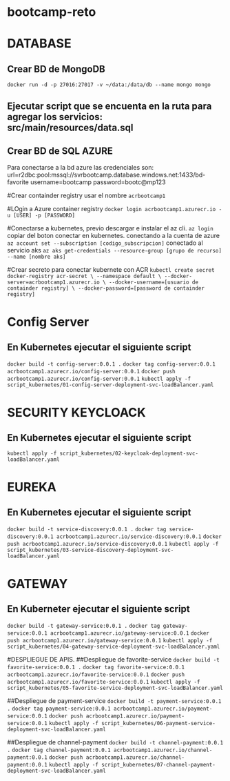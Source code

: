 # bootcamp-reto

# DATABASE
## Crear BD de MongoDB
`docker run -d -p 27016:27017 -v ~/data:/data/db --name mongo mongo`
## Ejecutar script que se encuenta en la ruta para agregar los servicios: src/main/resources/data.sql
## Crear BD de SQL AZURE
Para conectarse a la bd azure las credenciales son:
url=r2dbc:pool:mssql://svrbootcamp.database.windows.net:1433/bd-favorite
username=bootcamp
password=bootc@mp123

#Crear containder registry
usar el nombre `acrbootcamp1`

#LOgin a Azure container registry
`docker login acrbootcamp1.azurecr.io -u [USER] -p [PASSWORD]`

#Conectarse a kubernetes, previo descargar e instalar el az cli.
`az login`
copiar del boton conectar en kubernetes. conectando a la cuenta de azure
`az account set --subscription [codigo_subscripcion]`
conectado al servicio aks
`az aks get-credentials --resource-group [grupo de recurso] --name [nombre aks]`

#Crear secreto para conectar kubernete con ACR
`kubectl create secret docker-registry acr-secret \
--namespace default \
--docker-server=acrbootcamp1.azurecr.io \
--docker-username=[usuario de containder registry] \
--docker-password=[password de containder registry]`

# Config Server
## En Kubernetes ejecutar el siguiente script
`docker build -t config-server:0.0.1 .`
`docker tag config-server:0.0.1 acrbootcamp1.azurecr.io/config-server:0.0.1`
`docker push acrbootcamp1.azurecr.io/config-server:0.0.1`
`kubectl apply -f script_kubernetes/01-config-server-deployment-svc-loadBalancer.yaml`

# SECURITY KEYCLOACK
## En Kubernetes ejecutar el siguiente script
`kubectl apply -f script_kubernetes/02-keycloak-deployment-svc-loadBalancer.yaml`

# EUREKA
## En Kubernetes ejecutar el siguiente script
`docker build -t service-discovery:0.0.1 .`
`docker tag service-discovery:0.0.1 acrbootcamp1.azurecr.io/service-discovery:0.0.1`
`docker push acrbootcamp1.azurecr.io/service-discovery:0.0.1`
`kubectl apply -f script_kubernetes/03-service-discovery-deployment-svc-loadBalancer.yaml`

# GATEWAY
## En Kuberneter ejecutar el siguiente script
`docker build -t gateway-service:0.0.1 .`
`docker tag gateway-service:0.0.1 acrbootcamp1.azurecr.io/gateway-service:0.0.1`
`docker push acrbootcamp1.azurecr.io/gateway-service:0.0.1`
`kubectl apply -f script_kubernetes/04-gateway-service-deployment-svc-loadBalancer.yaml`

#DESPLIEGUE DE APIS.
##Despliegue de favorite-service
`docker build -t favorite-service:0.0.1 .`
`docker tag favorite-service:0.0.1 acrbootcamp1.azurecr.io/favorite-service:0.0.1`
`docker push acrbootcamp1.azurecr.io/favorite-service:0.0.1`
`kubectl apply -f script_kubernetes/05-favorite-service-deployment-svc-loadBalancer.yaml`

##Despliegue de payment-service
`docker build -t payment-service:0.0.1 .`
`docker tag payment-service:0.0.1 acrbootcamp1.azurecr.io/payment-service:0.0.1`
`docker push acrbootcamp1.azurecr.io/payment-service:0.0.1`
`kubectl apply -f script_kubernetes/06-payment-service-deployment-svc-loadBalancer.yaml`

##Despliegue de channel-payment
`docker build -t channel-payment:0.0.1 .`
`docker tag channel-payment:0.0.1 acrbootcamp1.azurecr.io/channel-payment:0.0.1`
`docker push acrbootcamp1.azurecr.io/channel-payment:0.0.1`
`kubectl apply -f script_kubernetes/07-channel-payment-deployment-svc-loadBalancer.yaml`